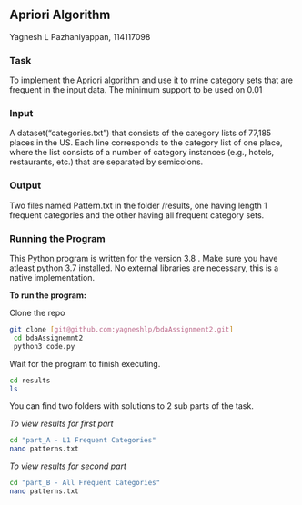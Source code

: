 ## Apriori Algorithm

Yagnesh L Pazhaniyappan, 114117098

### Task

To implement the Apriori algorithm and use it to mine category sets that are frequent in the input data. The minimum support to be used on 0.01

### Input

A dataset(“categories.txt”) that consists of the category lists of 77,185 places in the US. Each line corresponds to the category list of one place, where the list consists of a number of category instances (e.g., hotels, restaurants, etc.) that are separated by semicolons.

### Output

Two files named Pattern.txt in the folder /results, one having length 1 frequent categories and the other having all frequent category sets. 


### Running the Program

This Python program is written for the version 3.8 . Make sure you have atleast python 3.7 installed. 
No external libraries are necessary, this is a native implementation. 

__To run the program:__

Clone the repo

```bash 
git clone [git@github.com:yagneshlp/bdaAssignment2.git]
 cd bdaAssignemnt2
 python3 code.py
```

Wait for the program to finish executing. 
```bash
cd results
ls
```
You can find two folders with solutions to 2 sub parts of the task. 

_To view results for first part_
```bash
cd "part_A - L1 Frequent Categories"
nano patterns.txt
```
_To view results for second part_
```bash
cd "part_B - All Frequent Categories"
nano patterns.txt
```
